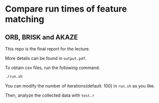 # Compare run times of feature matching
## ORB, BRISK and AKAZE
This repo is the final report for the lecture.

More details can be found in `output.pdf`.

To obtain csv files, run the following command.

```bash
./run.sh
```

You can modify the number of iterations(default: 100) in `run.sh` as you like.

Then, analyze the collected data with `test.r`
